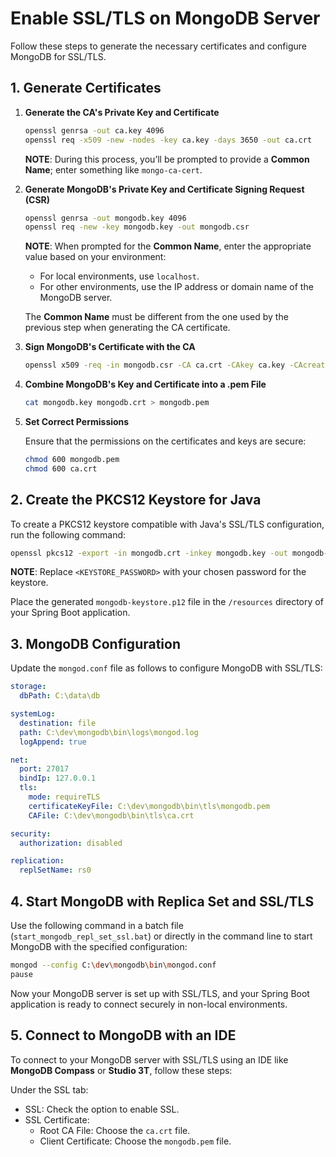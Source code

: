 # Enable SSL/TLS on MongoDB Server

Follow these steps to generate the necessary certificates and configure MongoDB for SSL/TLS.

## 1. Generate Certificates

1. **Generate the CA's Private Key and Certificate**

   ```bash
   openssl genrsa -out ca.key 4096
   openssl req -x509 -new -nodes -key ca.key -days 3650 -out ca.crt
   ```

   **NOTE**: During this process, you’ll be prompted to provide a **Common Name**; enter something like `mongo-ca-cert`.

2. **Generate MongoDB's Private Key and Certificate Signing Request (CSR)**

   ```bash
   openssl genrsa -out mongodb.key 4096
   openssl req -new -key mongodb.key -out mongodb.csr
   ```

   **NOTE**: When prompted for the **Common Name**, enter the appropriate value based on your environment:

   - For local environments, use `localhost`.
   - For other environments, use the IP address or domain name of the MongoDB server.

   The **Common Name** must be different from the one used by the previous step when generating the CA certificate.

3. **Sign MongoDB's Certificate with the CA**

   ```bash
   openssl x509 -req -in mongodb.csr -CA ca.crt -CAkey ca.key -CAcreateserial -out mongodb.crt -days 365 -sha256
   ```

4. **Combine MongoDB's Key and Certificate into a .pem File**

   ```bash
   cat mongodb.key mongodb.crt > mongodb.pem
   ```

5. **Set Correct Permissions**

   Ensure that the permissions on the certificates and keys are secure:

   ```bash
   chmod 600 mongodb.pem
   chmod 600 ca.crt
   ```

## 2. Create the PKCS12 Keystore for Java

To create a PKCS12 keystore compatible with Java's SSL/TLS configuration, run the following command:

```bash
openssl pkcs12 -export -in mongodb.crt -inkey mongodb.key -out mongodb-keystore.p12 -name "mongo" -CAfile ca.crt -caname "mongo-ca" -password pass:<KEYSTORE_PASSWORD>
```

**NOTE**: Replace `<KEYSTORE_PASSWORD>` with your chosen password for the keystore.

Place the generated `mongodb-keystore.p12` file in the `/resources` directory of your Spring Boot application.

## 3. MongoDB Configuration

Update the `mongod.conf` file as follows to configure MongoDB with SSL/TLS:

```yaml
storage:
  dbPath: C:\data\db

systemLog:
  destination: file
  path: C:\dev\mongodb\bin\logs\mongod.log
  logAppend: true

net:
  port: 27017
  bindIp: 127.0.0.1
  tls:
    mode: requireTLS
    certificateKeyFile: C:\dev\mongodb\bin\tls\mongodb.pem
    CAFile: C:\dev\mongodb\bin\tls\ca.crt

security:
  authorization: disabled

replication:
  replSetName: rs0
```

## 4. Start MongoDB with Replica Set and SSL/TLS

Use the following command in a batch file (`start_mongodb_repl_set_ssl.bat`) or directly in the command line to start MongoDB with the specified configuration:

```bash
mongod --config C:\dev\mongodb\bin\mongod.conf
pause
```

Now your MongoDB server is set up with SSL/TLS, and your Spring Boot application is ready to connect securely in non-local environments.

## 5. Connect to MongoDB with an IDE

To connect to your MongoDB server with SSL/TLS using an IDE like **MongoDB Compass** or **Studio 3T**, follow these steps:

Under the SSL tab:

- SSL: Check the option to enable SSL.
- SSL Certificate:
  - Root CA File: Choose the `ca.crt` file.
  - Client Certificate: Choose the `mongodb.pem` file.
